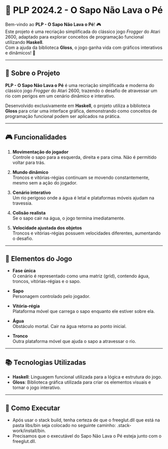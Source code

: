 # 🐸 PLP 2024.2 - O Sapo Não Lava o Pé  

Bem-vindo ao **PLP - O Sapo Não Lava o Pé**! 🎮  
Este projeto é uma recriação simplificada do clássico jogo *Frogger* do Atari 2600, adaptado para explorar conceitos de programação funcional utilizando **Haskell**.  
Com a ajuda da biblioteca **Gloss**, o jogo ganha vida com gráficos interativos e dinâmicos! 🌟  

---

## 📜 Sobre o Projeto  

**PLP - O Sapo Não Lava o Pé** é uma recriação simplificada e moderna do clássico jogo *Frogger* do Atari 2600, trazendo o desafio de atravessar um rio com perigos em um cenário dinâmico e interativo.  

Desenvolvido exclusivamente em **Haskell**, o projeto utiliza a biblioteca **Gloss** para criar uma interface gráfica, demonstrando como conceitos de programação funcional podem ser aplicados na prática.  

---

## 🎮 Funcionalidades  

1. **Movimentação do jogador**  
   Controle o sapo para a esquerda, direita e para cima. Não é permitido voltar para trás.  

2. **Mundo dinâmico**  
   Troncos e vitórias-régias continuam se movendo constantemente, mesmo sem a ação do jogador.  

3. **Cenário interativo**  
   Um rio perigoso onde a água é letal e plataformas móveis ajudam na travessia.  

4. **Colisão realista**  
   Se o sapo cair na água, o jogo termina imediatamente.  

5. **Velocidade ajustada dos objetos**  
   Troncos e vitórias-régias possuem velocidades diferentes, aumentando o desafio.  

---

## 🌟 Elementos do Jogo  

- **Fase única**  
  O cenário é representado como uma matriz (grid), contendo água, troncos, vitórias-régias e o sapo.  

- **Sapo**  
  Personagem controlado pelo jogador.  

- **Vitória-régia**  
  Plataforma móvel que carrega o sapo enquanto ele estiver sobre ela.  

- **Água**  
  Obstáculo mortal. Cair na água retorna ao ponto inicial.  

- **Tronco**  
  Outra plataforma móvel que ajuda o sapo a atravessar o rio.  

---

## 📚 Tecnologias Utilizadas  

- **Haskell**: Linguagem funcional utilizada para a lógica e estrutura do jogo.  
- **Gloss**: Biblioteca gráfica utilizada para criar os elementos visuais e tornar o jogo interativo.

---
## 🚀 Como Executar
-   Após usar o stack build, tenha certeza de que o freeglut.dll que está na pasta libs/bin seja colocado no seguinte caminho: .stack-work/install/bin.
-   Precisamos que o executável do Sapo Não Lava o Pé esteja junto com o freeglut.dll.
